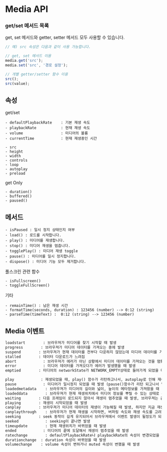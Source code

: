 # Media API

### get/set 메서드 목록

get, set 메서드와 getter, setter 메서드 모두 사용할 수 있습니다.

```javascript
// 예) src 속성은 다음과 같이 사용 가능합니다.

// get, set 메서드 이용
media.get('src');
media.set('src', '경로 설정');

// 개별 getter/setter 함수 이용
src();
src(value);
```

## 속성

get/set

    - defaultPlaybackRate    : 기본 재생 속도
    - playbackRate           : 현재 재생 속도
    - volume                 : 미디어의 볼륨
    - currentTime            : 현재 재생중인 시간

    - src
    - height
    - width
    - controls
    - loop
    - autoplay
    - preload

get Only

    - duration()
    - buffered()
    - paused()

## 메서드

    - isPaused : 일시 정지 상태인지 여부
    - load() : 로드를 시작합니다.
    - play() : 미디어를 재생합니다.
    - stop() : 미디어 재생을 멈춥니다.
    - togglePlay() : 미디어 재생 toggle
    - pause() : 미디어를 일시 정지합니다.
    - dispose() : 미디어 기능 모두 제거합니다.

풀스크린 관련 함수

    - isFullscreen()
    - toggleFullScreen()

기타
    
    - remainTime() : 남은 재생 시간
    - formatTime(seconds, duration) : 123456 (number) --> 0:12 (string)
    - parseTime(timeText) :  0:12 (string) --> 123456 (number)


## Media 이벤트

```html
loadstart        : 브라우져가 미디어를 찾기 시작할 때 발생
progress        : 브라우져가 미디어 데이터를 가져오는 중에 발생
suspend        : 브라우져가 현재 데이터를 전부다 다운하지 않았는데 미디어 데이터를 가져오는 것이 멈췄을 때 발생, 데이터 다운로드가 중지됨(에러 아님)
stalled        : 데이터 다운로드가 느려짐
abort            : 브라우져가 에러가 아닌 상황에서 미디어 데이터를 가져오는 것을 멈췄을 때 발생, 데이터 다운로드가 중지됨(에러 발생)
error            : 미디어 데이터를 가져오다가 에러가 발생했을 때 발생
emptied        : 미디어의 networkState가 NETWORK_EMPTY상태로 들어가게 되었을 때 발생 (치명적인 오류로 멈추거나, 이미 리소스 선택 알고리즘이 실행중이었는데 load() 함수가 호출되었을 때), 이전의 데이터 비움

play            : 재생되었을 때, play() 함수가 리턴하고나서, autoplay로 인해 재생이 시작되었을 때 호출
pause            : 미디어가 일시정지 되었을 때 발생 (pause()함수가 리턴 되고나서 발생)
loadedmetadata    : 브라우져가 미디어의 길이와 넓이, 높이의 메타정보를 가져왔을 때 발생
loadeddata        : 브라우져가 현재 재생위치에서 미디어 정보를 뿌릴 수 있는 상태로 준비되면 발생
waiting        : 다음 프레임이 로드되지 않아서 재생이 멈추었을 때 발생, 브라우져는 곧 프레임이 가능해질 것이라고 예상하고 있음
playing        : 재생이 시작되었을 때 발생
canplay        : 브라우져가 미디어 데이터의 재생이 가능해질 때 발생, 하지만 지금 재생을 시작하면 이후 버퍼링 속도가 느려서 다시 멈추지 않고 재생이 불가할것이라고 측정 함
canplaythrough    : 브라우저가 현재 재생을 시작하면, 버퍼링 속도와 재생 속도를 고려했을 때 끝까지 멈추지 않고 재생 가능할 것이라고 측정 함
seeking        : seek 동작이 길게 유지되어서 브라우져에서 이벤트 발생이 될정도가 되었을 때 발생
seeked            : seeking이 끝나면 발생
timeupdate        : 현재 재생위치가 바뀌었을 때 발생
ended            : 미디어의 끝에 도달해서 재생이 멈추었을 때 발생
ratechange        : defaultPlaybackRate나 playbackRate의 속성이 변경되었을 때 발생
durationchange  : duration 속성이 바뀌었을 때 발생
volumechange    : volume 속성이 변하거나 muted 속성이 변했을 때 발생
```
